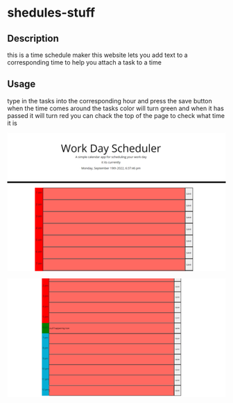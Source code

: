 # shedules-stuff

## Description
this is a time schedule maker this website lets you add text to a corresponding time
to help you attach a task to a time


## Usage

type in the tasks into the corresponding hour and press the save button when the time comes around the tasks color will turn green and when it has passed it will turn red you can chack the top of the page to check what time it is

 ![header](./header.PNG)
    
 ![colors](./colorChange.PNG)
